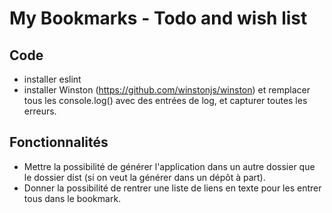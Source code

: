 # My Bookmarks - Todo and wish list
## Code
- installer eslint
- installer Winston (https://github.com/winstonjs/winston) et remplacer tous les console.log() avec des entrées de log, et capturer toutes les erreurs.

## Fonctionnalités
- Mettre la possibilité de générer l'application dans un autre dossier que le dossier dist (si on veut la générer dans un dépôt à part).
- Donner la possibilité de rentrer une liste de liens en texte pour les entrer tous dans le bookmark.